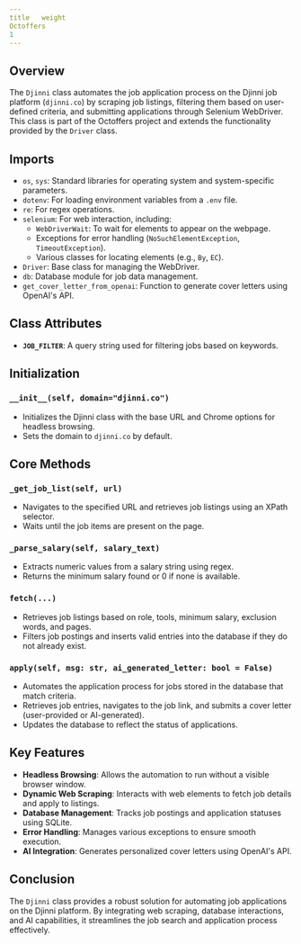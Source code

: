 ```yaml
---
title	weight
Octoffers
1
---
```


## Overview

The `Djinni` class automates the job application process on the Djinni job platform (`djinni.co`) by scraping job listings, filtering them based on user-defined criteria, and submitting applications through Selenium WebDriver. This class is part of the Octoffers project and extends the functionality provided by the `Driver` class.

## Imports

- `os`, `sys`: Standard libraries for operating system and system-specific parameters.
- `dotenv`: For loading environment variables from a `.env` file.
- `re`: For regex operations.
- `selenium`: For web interaction, including:
  - `WebDriverWait`: To wait for elements to appear on the webpage.
  - Exceptions for error handling (`NoSuchElementException`, `TimeoutException`).
  - Various classes for locating elements (e.g., `By`, `EC`).
- `Driver`: Base class for managing the WebDriver.
- `db`: Database module for job data management.
- `get_cover_letter_from_openai`: Function to generate cover letters using OpenAI's API.

## Class Attributes

- **`JOB_FILTER`**: A query string used for filtering jobs based on keywords.

## Initialization

### `__init__(self, domain="djinni.co")`
- Initializes the Djinni class with the base URL and Chrome options for headless browsing.
- Sets the domain to `djinni.co` by default.

## Core Methods

### `_get_job_list(self, url)`
- Navigates to the specified URL and retrieves job listings using an XPath selector.
- Waits until the job items are present on the page.

### `_parse_salary(self, salary_text)`
- Extracts numeric values from a salary string using regex.
- Returns the minimum salary found or 0 if none is available.

### `fetch(...)`
- Retrieves job listings based on role, tools, minimum salary, exclusion words, and pages.
- Filters job postings and inserts valid entries into the database if they do not already exist.

### `apply(self, msg: str, ai_generated_letter: bool = False)`
- Automates the application process for jobs stored in the database that match criteria.
- Retrieves job entries, navigates to the job link, and submits a cover letter (user-provided or AI-generated).
- Updates the database to reflect the status of applications.

## Key Features

- **Headless Browsing**: Allows the automation to run without a visible browser window.
- **Dynamic Web Scraping**: Interacts with web elements to fetch job details and apply to listings.
- **Database Management**: Tracks job postings and application statuses using SQLite.
- **Error Handling**: Manages various exceptions to ensure smooth execution.
- **AI Integration**: Generates personalized cover letters using OpenAI's API.

## Conclusion

The `Djinni` class provides a robust solution for automating job applications on the Djinni platform. By integrating web scraping, database interactions, and AI capabilities, it streamlines the job search and application process effectively.
